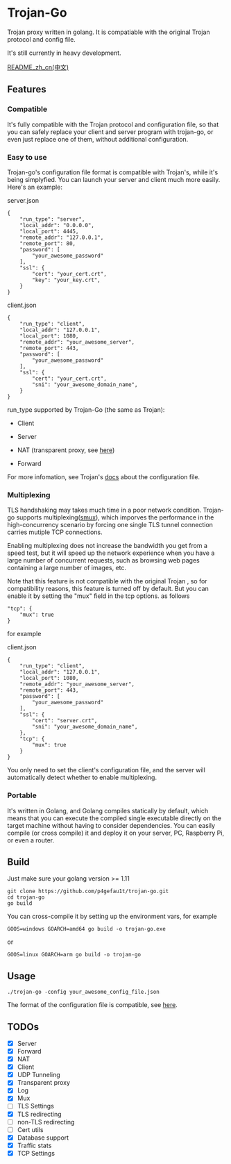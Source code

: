# Trojan-Go

Trojan proxy written in golang. It is compatiable with the original Trojan protocol and config file. 

It's still currently in heavy development.

[README_zh_cn(中文)](README_zh_cn.md)

## Features

### Compatible

It's fully compatible with the Trojan protocol and configuration file, so that you can safely replace your client and server program with trojan-go, or even just replace one of them, without additional configuration.

### Easy to use

Trojan-go's configuration file format is compatible with Trojan's, while it's being simplyfied. You can launch your server and client much more easily. Here's an example:

server.json
```
{
	"run_type": "server",
	"local_addr": "0.0.0.0",
	"local_port": 4445,
	"remote_addr": "127.0.0.1",
	"remote_port": 80,
	"password": [
		"your_awesome_password"
	],
	"ssl": {
		"cert": "your_cert.crt",
		"key": "your_key.crt",
	}
}

```

client.json
```
{
    "run_type": "client",
    "local_addr": "127.0.0.1",
    "local_port": 1080,
    "remote_addr": "your_awesome_server",
    "remote_port": 443,
    "password": [
	    "your_awesome_password"
    ],
    "ssl": {
        "cert": "your_cert.crt",
        "sni": "your_awesome_domain_name",
    }
}
```

run_type supported by Trojan-Go (the same as Trojan):

- Client

- Server

- NAT (transparent proxy, see [here](https://github.com/shadowsocks/shadowsocks-libev/tree/v3.3.1#transparent-proxy))

- Forward

For more infomation, see Trojan's [docs](https://trojan-gfw.github.io/trojan/config) about the configuration file.

### Multiplexing

TLS handshaking may takes much time in a poor network condition.
Trojan-go supports multiplexing([smux](https://github.com/xtaci/smux)), which imporves the performance in the high-concurrency scenario by forcing one single TLS tunnel connection carries mutiple TCP connections.

Enabling multiplexing does not increase the bandwidth you get from a speed test, but it will speed up the network experience when you have a large number of concurrent requests, such as browsing web pages containing a large number of images, etc.

Note that this feature is not compatible with the original Trojan , so for compatibility reasons, this feature is turned off by default. But you can enable it by setting the "mux" field in the tcp options. as follows

```
"tcp": {
    "mux": true
}
```
for example

client.json
```
{
    "run_type": "client",
    "local_addr": "127.0.0.1",
    "local_port": 1080,
    "remote_addr": "your_awesome_server",
    "remote_port": 443,
    "password": [
	    "your_awesome_password"
    ],
    "ssl": {
        "cert": "server.crt",
        "sni": "your_awesome_domain_name",
    },
    "tcp": {
        "mux": true
    }
}
```

You only need to set the client's configuration file, and the server will automatically detect whether to enable multiplexing.

### Portable

It's written in Golang, and Golang compiles statically by default, which means that you can execute the compiled single executable directly on the target machine without having to consider dependencies. You can easily compile (or cross compile) it and deploy it on your server, PC, Raspberry Pi, or even a router.

## Build

Just make sure your golang version >= 1.11


```
git clone https://github.com/p4gefau1t/trojan-go.git
cd trojan-go
go build
```

You can cross-compile it by setting up the environment vars, for example
```
GOOS=windows GOARCH=amd64 go build -o trojan-go.exe
```

or

```
GOOS=linux GOARCH=arm go build -o trojan-go
```

## Usage

```
./trojan-go -config your_awesome_config_file.json
```

The format of the configuration file is compatible, see [here](https://trojan-gfw.github.io/trojan/config).


## TODOs

- [x] Server
- [x] Forward
- [x] NAT
- [x] Client
- [x] UDP Tunneling
- [x] Transparent proxy
- [x] Log
- [x] Mux
- [ ] TLS Settings
- [x] TLS redirecting
- [ ] non-TLS redirecting
- [ ] Cert utils
- [x] Database support
- [x] Traffic stats
- [x] TCP Settings
